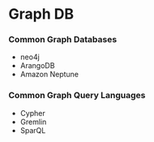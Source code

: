 # Graph DB

### Common Graph Databases
- neo4j
- ArangoDB
- Amazon Neptune


### Common Graph Query Languages
- Cypher
- Gremlin
- SparQL